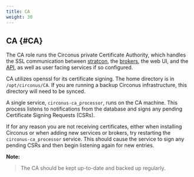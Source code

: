 ```yaml
---
title: CA
weight: 30
---
```


## CA {#CA}
The CA role runs the Circonus private Certificate Authority, which handles the SSL communication between [stratcon](/Roles/stratcon.md), the [brokers](/Roles/broker.md), the web UI, and the [API](/Roles/api.md), as well as user facing services if so configured.

CA utilizes openssl for its certificate signing. The home directory is in `/opt/circonus/CA`. If you are running a backup Circonus infrastructure, this directory will need to be synced.

A single service, `circonus-ca_processor`, runs on the CA machine.  This process listens to notifications from the database and signs any pending Certificate Signing Requests (CSRs).

If for any reason you are not receiving certificates, either when installing Circonus or when adding new services or brokers, try restarting the `circonus-ca_processor` service. This should cause the service to sign any pending CSRs and then begin listening again for new entries.

**Note:**
> The CA should be kept up-to-date and backed up regularly.

